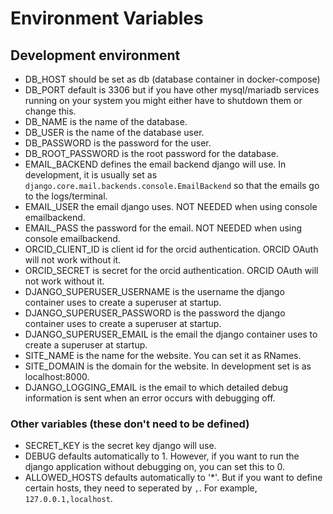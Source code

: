 # Environment Variables

## Development environment

- DB_HOST should be set as db (database container in docker-compose)
- DB_PORT default is 3306 but if you have other mysql/mariadb services running on your system you might either have to shutdown them or change this. 
- DB_NAME is the name of the database. 
- DB_USER is the name of the database user.
- DB_PASSWORD is the password for the user. 
- DB_ROOT_PASSWORD is the root password for the database. 
- EMAIL_BACKEND defines the email backend django will use. In development, it is usually set as `django.core.mail.backends.console.EmailBackend` so that the emails go to the logs/terminal.
- EMAIL_USER the email django uses. NOT NEEDED when using console emailbackend.
- EMAIL_PASS the password for the email. NOT NEEDED when using console emailbackend.
- ORCID_CLIENT_ID is client id for the orcid authentication. ORCID OAuth will not work without it. 
- ORCID_SECRET is secret for the orcid authentication. ORCID OAuth will not work without it.
- DJANGO_SUPERUSER_USERNAME is the username the django container uses to create a superuser at startup.
- DJANGO_SUPERUSER_PASSWORD is the password the django container uses to create a superuser at startup.
- DJANGO_SUPERUSER_EMAIL is the email the django container uses to create a superuser at startup.
- SITE_NAME is the name for the website. You can set it as RNames.
- SITE_DOMAIN is the domain for the website. In development set is as localhost:8000.
- DJANGO_LOGGING_EMAIL is the email to which detailed debug information is sent when an error occurs with debugging off.

### Other variables (these don't need to be defined)

- SECRET_KEY is the secret key django will use. 
- DEBUG defaults automatically to 1. However, if you want to run the django application without debugging on, you can set this to 0.
- ALLOWED_HOSTS defaults automatically to '*'. But if you want to define certain hosts, they need to seperated by `,`. For example, `127.0.0.1,localhost`.

